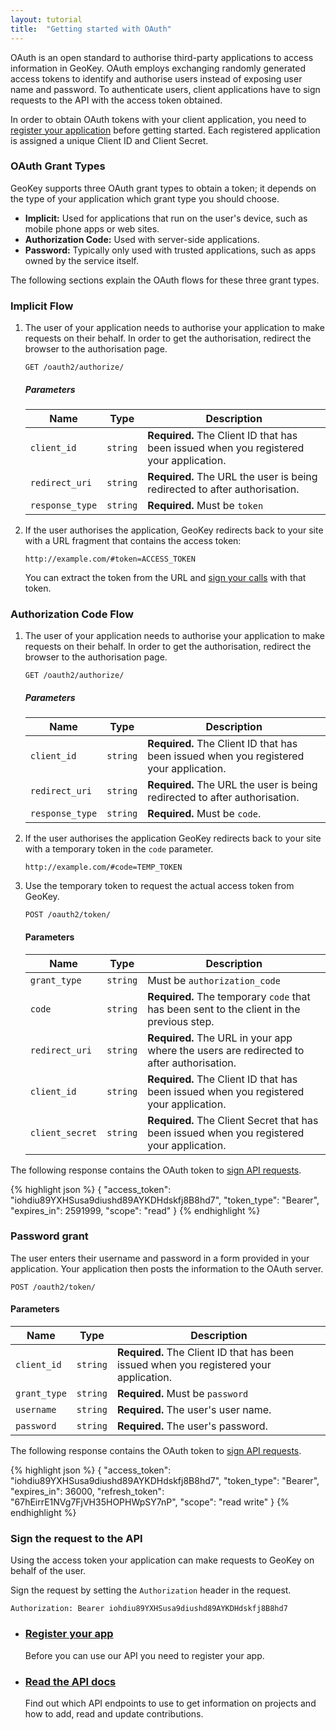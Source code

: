 ```yaml
---
layout: tutorial
title:  "Getting started with OAuth"
---
```


OAuth is an open standard to authorise third-party applications to access information in GeoKey. OAuth employs exchanging randomly generated access tokens to identify and authorise users instead of exposing user name and password. To authenticate users, client applications have to sign requests to the API with the access token obtained.

In order to obtain OAuth tokens with your client application, you need to [register your application](/help/register-your-app.html) before getting started. Each registered application is assigned a unique Client ID and Client Secret.

### OAuth Grant Types

GeoKey supports three OAuth grant types to obtain a token; it depends on the type of your application which grant type you should choose.

- **Implicit:** Used for applications that run on the user's device, such as mobile phone apps or web sites.
- **Authorization Code:** Used with server-side applications.
- **Password:** Typically only used with trusted applications, such as apps owned by the service itself.

The following sections explain the OAuth flows for these three grant types.

### Implicit Flow

1. The user of your application needs to authorise your application to make requests on their behalf. In order to get the authorisation, redirect the browser to the authorisation page.

    ````
    GET /oauth2/authorize/
    ````

    ##### Parameters

    Name            | Type     | Description
    ----------------|----------|-----------------------------------
    `client_id`     | `string` | **Required.** The Client ID that has been issued when you registered your application.
    `redirect_uri`  | `string` | **Required.** The URL the user is being redirected to after authorisation.
    `response_type` | `string` | **Required.** Must be `token`


2. If the user authorises the application, GeoKey redirects back to your site with a URL fragment that contains the access token:

    ```
    http://example.com/#token=ACCESS_TOKEN
    ```

    You can extract the token from the URL and [sign your calls](#sign-the-request-to-the-api) with that token.

### Authorization Code Flow

1. The user of your application needs to authorise your application to make requests on their behalf. In order to get the authorisation, redirect the browser to the authorisation page.

    ````
    GET /oauth2/authorize/
    ````

    ##### Parameters

    Name            | Type     | Description
    ----------------|----------|-----------------------------------
    `client_id`     | `string` | **Required.** The Client ID that has been issued when you registered your application.
    `redirect_uri`  | `string` | **Required.** The URL the user is being redirected to after authorisation.
    `response_type` | `string` | **Required.** Must be `code`.

2. If the user authorises the application GeoKey redirects back to your site with a temporary token in the `code` parameter.

    ```
    http://example.com/#code=TEMP_TOKEN
    ```

3. Use the temporary token to request the actual access token from GeoKey.

    ````
    POST /oauth2/token/
    ````

    #### Parameters

    Name              | Type     | Description
    ------------------|----------|-----------------------------------
    `grant_type`      | `string` | Must be `authorization_code`
    `code`            | `string` | **Required.** The temporary `code` that has been sent to the client in the previous step.
    `redirect_uri`    | `string` | **Required.** The URL in your app where the users are redirected to after authorisation.
    `client_id`       | `string` | **Required.** The Client ID that has been issued when you registered your application.
    `client_secret`   | `string` | **Required.** The Client Secret that has been issued when you registered your application.

The following response contains the OAuth token to [sign API requests](#sign-the-request-to-the-api).

{% highlight json %}
{
    "access_token": "iohdiu89YXHSusa9diushd89AYKDHdskfj8B8hd7",
    "token_type": "Bearer",
    "expires_in": 2591999,
    "scope": "read"
}
{% endhighlight %}

### Password grant

The user enters their username and password in a form provided in your application. Your application then posts the information to the OAuth server.

````
POST /oauth2/token/
````

#### Parameters

Name            | Type     | Description
----------------|----------|-----------------------------------
`client_id`     | `string` | **Required.** The Client ID that has been issued when you registered your application.
`grant_type`    | `string` | **Required.** Must be `password`
`username`      | `string` | **Required.** The user's user name.
`password`      | `string` | **Required.** The user's password.

The following response contains the OAuth token to [sign API requests](#sign-the-request-to-the-api).

{% highlight json %}
{
    "access_token": "iohdiu89YXHSusa9diushd89AYKDHdskfj8B8hd7",
    "token_type": "Bearer",
    "expires_in": 36000,
    "refresh_token": "67hEirrE1NVg7FjVH35HOPHWpSY7nP",
    "scope": "read write"
}
{% endhighlight %}


### Sign the request to the API

Using the access token your application can make requests to GeoKey on behalf of the user.

Sign the request by setting the `Authorization` header in the request.

```
Authorization: Bearer iohdiu89YXHSusa9diushd89AYKDHdskfj8B8hd7
```

<div class="info-box alert alert-info"><i class="fa fa-info-circle"></i><div><ul class="tutorial-links"><li><h3><a href="register-your-app.html">Register your app</a></h3><p>Before you can use our API you need to register your app.</p></li><li><h3><a href="/docs/">Read the API docs</a></h3><p>Find out which API endpoints to use to get information on projects and how to add, read and update contributions.</p></li></ul></div></div></div>
